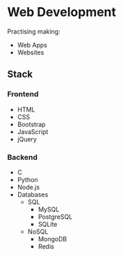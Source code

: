 # Web Development

Practising making:
- Web Apps
- Websites

## Stack

### Frontend
- HTML
- CSS
- Bootstrap
- JavaScript
- jQuery

### Backend
- C
- Python
- Node.js
- Databases
    - SQL
        - MySQL
        - PostgreSQL
        - SQLite
    - NoSQL
        - MongoDB
        - Redis
